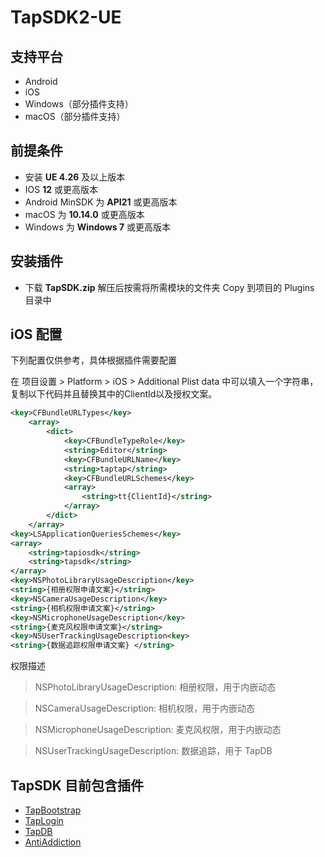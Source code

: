 # TapSDK2-UE 

## 支持平台

* Android
* iOS
* Windows（部分插件支持）
* macOS（部分插件支持）


## 前提条件

* 安装 **UE 4.26** 及以上版本
* IOS **12** 或更高版本 
* Android MinSDK 为 **API21** 或更高版本
* macOS 为 **10.14.0** 或更高版本
* Windows 为 **Windows 7** 或更高版本

## 安装插件

* 下载 **TapSDK.zip** 解压后按需将所需模块的文件夹 Copy 到项目的 Plugins 目录中

## iOS 配置

下列配置仅供参考，具体根据插件需要配置

在 项目设置 > Platform > iOS > Additional Plist data 中可以填入一个字符串，复制以下代码并且替换其中的ClientId以及授权文案。

```xml
<key>CFBundleURLTypes</key>
    <array>
        <dict>
            <key>CFBundleTypeRole</key>
            <string>Editor</string>
            <key>CFBundleURLName</key>
            <string>taptap</string>
            <key>CFBundleURLSchemes</key>
            <array>
                <string>tt{ClientId}</string>
            </array>
        </dict>
    </array>
<key>LSApplicationQueriesSchemes</key>
<array>
    <string>tapiosdk</string>
    <string>tapsdk</string>
</array>
<key>NSPhotoLibraryUsageDescription</key>
<string>{相册权限申请文案}</string>
<key>NSCameraUsageDescription</key>
<string>{相机权限申请文案}</string>
<key>NSMicrophoneUsageDescription</key>
<string>{麦克风权限申请文案}</string>
<key>NSUserTrackingUsageDescription<key>
<string>{数据追踪权限申请文案} </string>
```

权限描述

> NSPhotoLibraryUsageDescription: 相册权限，用于内嵌动态

> NSCameraUsageDescription: 相机权限，用于内嵌动态

> NSMicrophoneUsageDescription: 麦克风权限，用于内嵌动态 

> NSUserTrackingUsageDescription: 数据追踪，用于 TapDB

## **TapSDK** 目前包含插件

* [TapBootstrap](TapBootstrap/README.md)
* [TapLogin](TapLogin/README.md)
* [TapDB](TapDB/README.md)
* [AntiAddiction](AntiAddiction/README.md)




